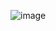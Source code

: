 ![image](https://user-images.githubusercontent.com/34793005/235755859-024aadb9-43b7-4d4c-94a0-351c73d8d2ef.png)
